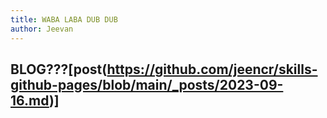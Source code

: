 ```yaml
---
title: WABA LABA DUB DUB
author: Jeevan
---
```

## BLOG???[post(https://github.com/jeencr/skills-github-pages/blob/main/_posts/2023-09-16.md)]

